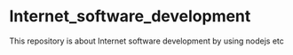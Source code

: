 # Internet_software_development
This repository is about Internet software development by using nodejs etc
